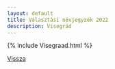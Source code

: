 ```yaml
---
layout: default
title: Választási névjegyzék 2022
description: Visegrád
---
```


{% include Visegraad.html %}

[Vissza](./)